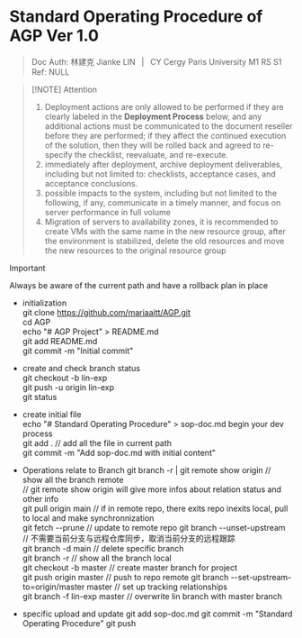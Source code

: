 # Standard Operating Procedure of AGP Ver 1.0
> Doc Auth: 林建克 Jianke LIN &ensp;|&ensp; CY Cergy Paris University M1 RS S1
> Ref: NULL 


> [!NOTE] Attention
>
> 1. Deployment actions are only allowed to be performed if they are clearly labeled in the **Deployment Process** below, and any additional actions must be communicated to the document reseller before they are performed; if they affect the continued execution of the solution, then they will be rolled back and agreed to re-specify the checklist, reevaluate, and re-execute.
> 2. immediately after deployment, archive deployment deliverables, including but not limited to: checklists, acceptance cases, and acceptance conclusions.
> 3. possible impacts to the system, including but not limited to the following, if any, communicate in a timely manner, and focus on server performance in full volume
> 4. Migration of servers to availability zones, it is recommended to create VMs with the same name in the new resource group, after the environment is stabilized, delete the old resources and move the new resources to the original resource group


> [!IMPORTANT]
> Always be aware of the current path and have a rollback plan in place
>

- initialization   
git clone https://github.com/mariaaitt/AGP.git   
cd AGP   
echo "# AGP Project" > README.md  
git add README.md  
git commit -m "Initial commit"  

- create and check branch status  
git checkout -b lin-exp  
git push -u origin lin-exp  
git status  

- create initial file  
echo "# Standard Operating Procedure" > sop-doc.md
begin your dev process  
git add .  // add all the file in current path  
git commit -m "Add sop-doc.md with initial content"  


- Operations relate to Branch
git branch -r | git remote show origin // show all the branch remote  
// git remote show origin will give more infos about relation status and other info  
git pull origin main // if in remote repo, there exits repo inexits local, pull to local and make synchronnization  
git fetch --prune // update to remote repo
git branch --unset-upstream // 不需要当前分支与远程仓库同步，取消当前分支的远程跟踪  
git branch -d main // delete specific branch   
git branch -r // show all the branch local  
git checkout -b master // create master branch for project  
git push origin master // push to repo remote
git branch --set-upstream-to=origin/master master // set up tracking relationships  
git branch -f lin-exp master // overwrite lin branch with master branch




- specific upload and update
git add sop-doc.md
git commit -m "Standard Operating Procedure"
git push



